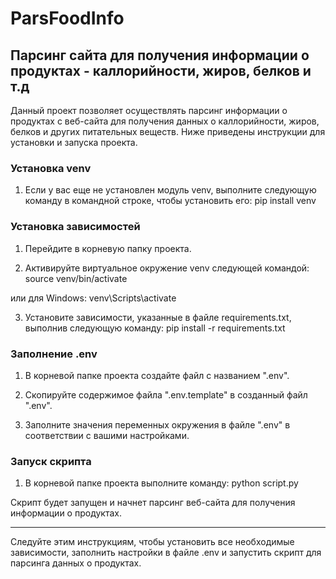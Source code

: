 # ParsFoodInfo
## Парсинг сайта для получения информации о продуктах - каллорийности, жиров, белков и т.д

Данный проект позволяет осуществлять парсинг информации о продуктах с веб-сайта для получения данных о каллорийности, жиров, белков и других питательных веществ. Ниже приведены инструкции для установки и запуска проекта.

### Установка venv
1. Если у вас еще не установлен модуль venv, выполните следующую команду в командной строке, чтобы установить его:
pip install venv


### Установка зависимостей
1. Перейдите в корневую папку проекта.

2. Активируйте виртуальное окружение venv следующей командой:
source venv/bin/activate

или для Windows:
venv\Scripts\activate

3. Установите зависимости, указанные в файле requirements.txt, выполнив следующую команду:
pip install -r requirements.txt

### Заполнение .env

1. В корневой папке проекта создайте файл с названием ".env".

2. Скопируйте содержимое файла ".env.template" в созданный файл ".env".

3. Заполните значения переменных окружения в файле ".env" в соответствии с вашими настройками.

### Запуск скрипта

1. В корневой папке проекта выполните команду:
python script.py

Скрипт будет запущен и начнет парсинг веб-сайта для получения информации о продуктах.

---

Следуйте этим инструкциям, чтобы установить все необходимые зависимости, заполнить настройки в файле .env и запустить скрипт для парсинга данных о продуктах.

